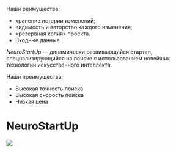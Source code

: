Наши реимущества:

* хранение истории изменений;
* видимость и авторство каждого изменения;
* «резервная копия» проекта.
* Входные данные

*NeuroStartUp* — динамически развивающийся стартап, специализирующийся на поиске с использованием новейших технологий искусственного интеллекта.

Наши преимущества:

* Высокая точность поиска
* Высокая скорость поиска
* Низкая цена

# NeuroStartUp

![](https://netology-code.github.io/git-homeworks/introduction/assets/logo.png)